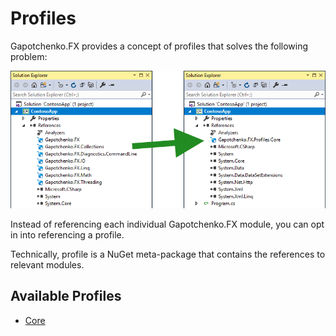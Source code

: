 ﻿# Profiles

Gapotchenko.FX provides a concept of profiles that solves the following problem:

![Gapotchenko FX Profile](../../Documentation/Assets/gapotchenko-fx-profile-shrink.png?raw=true&v=2)

Instead of referencing each individual Gapotchenko.FX module, you can opt in into referencing a profile.

Technically, profile is a NuGet meta-package that contains the references to relevant modules.

## Available Profiles

- [Core](Gapotchenko.FX.Profiles.Core)
